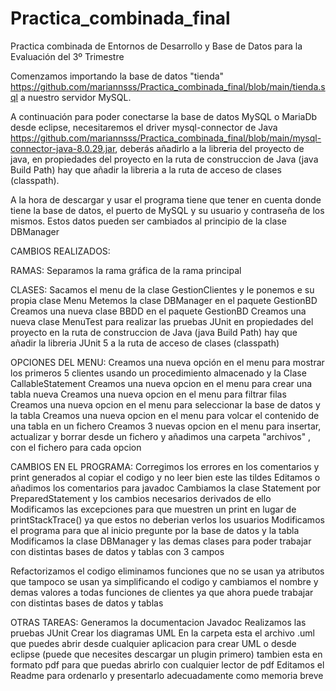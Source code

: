 # Practica_combinada_final
Practica combinada de Entornos de Desarrollo y Base de Datos para la Evaluación del 3º Trimestre

Comenzamos importando la base de datos "tienda" https://github.com/mariannsss/Practica_combinada_final/blob/main/tienda.sql a nuestro servidor MySQL.

A continuación para poder conectarse la base de datos MySQL o MariaDb desde eclipse, necesitaremos el driver mysql-connector de Java https://github.com/mariannsss/Practica_combinada_final/blob/main/mysql-connector-java-8.0.29.jar, deberás añadirlo a la libreria del proyecto de java,
en propiedades del proyecto en la ruta de construccion de Java (java Build Path) hay que añadir la libreria a la ruta de acceso de clases (classpath).

A la hora de descargar y usar el programa tiene que tener en cuenta donde tiene la base de datos, el puerto de MySQL y su usuario y contraseña de los mismos.
Estos datos pueden ser cambiados al principio de la clase DBManager

CAMBIOS REALIZADOS:

RAMAS:
Separamos la rama gráfica de la rama principal

CLASES:
Sacamos el menu de la clase GestionClientes y le ponemos e su propia clase Menu
Metemos la clase DBManager en el paquete GestionBD
Creamos una nueva clase BBDD en el paquete GestionBD
Creamos una nueva clase MenuTest para realizar las pruebas JUnit
en propiedades del proyecto en la ruta de construccion de Java (java Build Path) hay que añadir la libreria JUnit 5 a la ruta de acceso de clases (classpath)

OPCIONES DEL MENU:
Creamos una nueva opción en el menu para mostrar los primeros 5 clientes usando un procedimiento almacenado y la Clase CallableStatement
Creamos una nueva opcion en el menu para crear una tabla nueva 
Creamos una nueva opcion en el menu para filtrar filas
Creamos una nueva opcion en el menu para seleccionar la base de datos y la tabla
Creamos una nueva opcion en el menu para volcar el contenido de una tabla en un fichero
Creamos 3 nuevas opcion en el menu para insertar, actualizar y borrar desde un fichero
y añadimos una carpeta "archivos" , con el fichero para cada opcion

CAMBIOS EN EL PROGRAMA:
Corregimos los errores en los comentarios y print generados al copiar el codigo y  no leer bien este las tildes
Editamos o añadimos los comentarios para javadoc
Cambiamos la clase Statement por PreparedStatement y los cambios necesarios derivados de ello
Modificamos las excepciones para que muestren un print en lugar de printStackTrace()
ya que estos no deberian verlos los usuarios
Modificamos el programa para que al inicio pregunte por la base de datos y la tabla
Modificamos la clase DBManager y las demas clases para poder trabajar con distintas bases de datos y tablas con 3 campos

Refactorizamos el codigo
eliminamos funciones que no se usan ya
atributos que tampoco se usan ya
simplificando el codigo
y cambiamos el nombre y demas valores a todas funciones de clientes 
ya que ahora puede trabajar con distintas bases de datos y tablas

OTRAS TAREAS:
Generamos la documentacion Javadoc
Realizamos las pruebas JUnit
Crear los diagramas UML 
En la carpeta esta el archivo .uml que puedes abrir desde cualquier aplicacion para crear UML o desde eclipse (puede que necesites descargar un plugin primero)
tambien esta en formato pdf para que puedas abrirlo con cualquier lector de pdf
Editamos el Readme para ordenarlo y presentarlo adecuadamente como memoria breve
